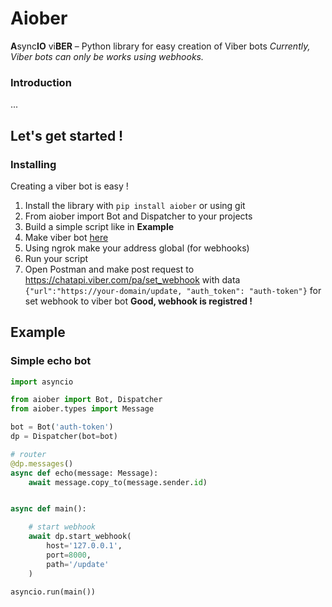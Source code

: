 # Аiober

**A**sync**IO**
      vi**BER** – Python library for easy creation of Viber bots
*Currently, Viber bots can only be works using webhooks.*


### Introduction
...

## Let's get started !

### Installing
Creating a viber bot is easy !
1. Install the library with `pip install aiober` or using git
2. From aiober import Bot and Dispatcher to your projects
3. Build a simple script like in **Example**
4. Make viber bot [here](https://partners.viber.com/account/create-bot-account)
5. Using ngrok make your address global (for webhooks)
6. Run your script
7. Open Postman and make post request to https://chatapi.viber.com/pa/set_webhook with data `{"url":"https://your-domain/update, "auth_token": "auth-token"}` for set webhook to viber bot
**Good, webhook is registred !**

## Example

### Simple echo bot
```python
import asyncio

from aiober import Bot, Dispatcher
from aiober.types import Message

bot = Bot('auth-token')
dp = Dispatcher(bot=bot)

# router
@dp.messages()
async def echo(message: Message):
    await message.copy_to(message.sender.id)


async def main():

    # start webhook
    await dp.start_webhook(
        host='127.0.0.1',
        port=8000,
        path='/update'
    )

asyncio.run(main())
```